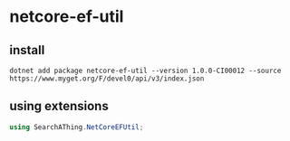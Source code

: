 # netcore-ef-util

## install

```
dotnet add package netcore-ef-util --version 1.0.0-CI00012 --source https://www.myget.org/F/devel0/api/v3/index.json
```

## using extensions

```csharp
using SearchAThing.NetCoreEFUtil;
```
